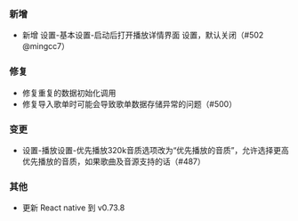 ### 新增

- 新增 设置-基本设置-启动后打开播放详情界面 设置，默认关闭（#502 @mingcc7）


### 修复

- 修复重复的数据初始化调用
- 修复导入歌单时可能会导致歌单数据存储异常的问题（#500）

### 变更

- 设置-播放设置-优先播放320k音质选项改为“优先播放的音质”，允许选择更高优先播放的音质，如果歌曲及音源支持的话（#487）

### 其他

- 更新 React native 到 v0.73.8
